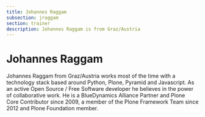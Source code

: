 ```yaml
---
title: Johannes Raggam
subsection: jraggam
section: trainer
description: Johannes Raggam is from Graz/Austria
---
```


# Johannes Raggam
Johannes Raggam from Graz/Austria works most of the time with a technology stack based around Python, Plone, Pyramid and Javascript. As an active Open Source / Free Software developer he believes in the power of collaborative work. He is a BlueDynamics Alliance Partner and Plone Core Contributor since 2009, a member of the Plone Framework Team since 2012 and Plone Foundation member.
